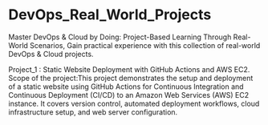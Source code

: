 # DevOps_Real_World_Projects
Master DevOps & Cloud by Doing: Project-Based Learning Through Real-World Scenarios, Gain practical experience with this collection of real-world DevOps & Cloud projects.

Project_1 : Static Website Deployment with GitHub Actions and AWS EC2.
            Scope of the project:This project demonstrates the setup and deployment of a static website using GitHub 
            Actions for Continuous Integration and Continuous Deployment (CI/CD) to an Amazon Web Services (AWS) EC2 
            instance. It covers version control, automated deployment workflows, cloud infrastructure setup, and web 
            server configuration.
            
